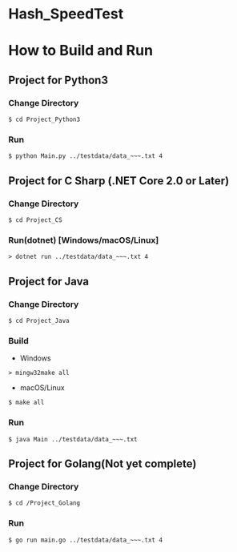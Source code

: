 # Hash_SpeedTest

# How to Build and Run


## Project for Python3

### Change Directory
```
$ cd Project_Python3
```

### Run

```
$ python Main.py ../testdata/data_~~~.txt 4
```

## Project for C Sharp (.NET Core 2.0 or Later)


### Change Directory

```
$ cd Project_CS
```

### Run(dotnet) [Windows/macOS/Linux]

```
> dotnet run ../testdata/data_~~~.txt 4
```

## Project for Java


### Change Directory

```
$ cd Project_Java
```

### Build

* Windows

```
> mingw32make all
```

* macOS/Linux

```
$ make all
```


### Run

```
$ java Main ../testdata/data_~~~.txt
```

## Project for Golang(Not yet complete)


### Change Directory

```
$ cd /Project_Golang
```

### Run

```
$ go run main.go ../testdata/data_~~~.txt 4
```
